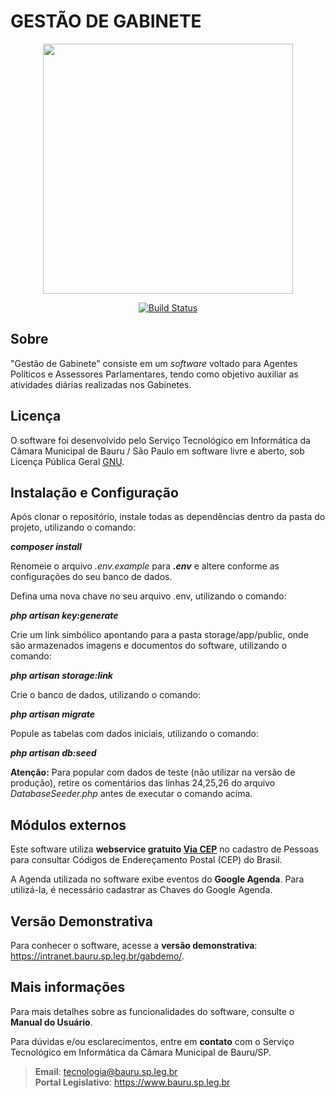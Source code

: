# GESTÃO DE GABINETE

<p align="center"><img src="https://github.com/tecnologiacmbbauru/gestaodegabinete/blob/main/public/utils/gab-git.png" width="400"></p>

<p align="center">
    <a href="https://travis-ci.org/laravel/framework"><img src="https://travis-ci.org/laravel/framework.svg" alt="Build Status"></a>
</p>

## Sobre

"Gestão de Gabinete" consiste em um <i>software</i> voltado para Agentes Políticos e Assessores Parlamentares, tendo como objetivo auxiliar as atividades diárias realizadas nos Gabinetes.

## Licença
O software foi desenvolvido pelo Serviço Tecnológico em Informática da Câmara Municipal de Bauru / São Paulo em software livre e aberto, sob Licença Pública Geral [GNU](http://www.gnu.org/licenses/).

## Instalação e Configuração
Após clonar o repositório, instale todas as dependências dentro da pasta do projeto, utilizando o comando:

**<i>composer install</i>**

Renomeie o arquivo <i>.env.example</i> para **<i>.env</i>** e altere conforme as configurações do seu banco de dados.

Defina uma nova chave no seu arquivo .env, utilizando o comando:

**<i>php artisan key:generate</i>**

Crie um link simbólico apontando para a pasta storage/app/public, onde são armazenados imagens e documentos do software, utilizando o comando:

**<i>php artisan storage:link</i>**

Crie o banco de dados, utilizando o comando:

**<i>php artisan migrate</i>**

Popule as tabelas com dados iniciais, utilizando o comando:

**<i>php artisan db:seed</i>**

<b>Atenção:</b> Para popular com dados de teste (não utilizar na versão de produção), retire os comentários das linhas 24,25,26 do arquivo <i>DatabaseSeeder.php</i> antes de executar o comando acima.

## Módulos externos
Este software utiliza **webservice gratuito <a href="https://viacep.com.br/">Via CEP</a>** no cadastro de Pessoas para consultar Códigos de Endereçamento Postal (CEP) do Brasil.

A Agenda utilizada no software exibe eventos do **Google Agenda**. Para utilizá-la, é necessário cadastrar as Chaves do Google Agenda.

## Versão Demonstrativa
Para conhecer o software, acesse a **versão demonstrativa**: https://intranet.bauru.sp.leg.br/gabdemo/.

## Mais informações
Para mais detalhes sobre as funcionalidades do software, consulte o **Manual do Usuário**.

Para  dúvidas  e/ou  esclarecimentos, entre  em **contato**  com  o Serviço  Tecnológico  em  Informática da Câmara  Municipal  de Bauru/SP. 

>**Email**: tecnologia@bauru.sp.leg.br  
>**Portal Legislativo**: https://www.bauru.sp.leg.br

